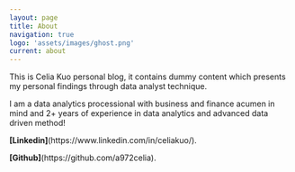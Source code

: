 ```yaml
---
layout: page
title: About
navigation: true
logo: 'assets/images/ghost.png'
current: about
---
```


This is Celia Kuo personal blog, it contains dummy content which presents my personal findings through data analyst technique.

I am a data analytics processional with business and finance acumen in mind and 2+ years of experience in data analytics and advanced data driven method!

 
<p><b>[Linkedin]</b>(https://www.linkedin.com/in/celiakuo/).</p>
<p><b>[Github]</b>(https://github.com/a972celia).</p>
